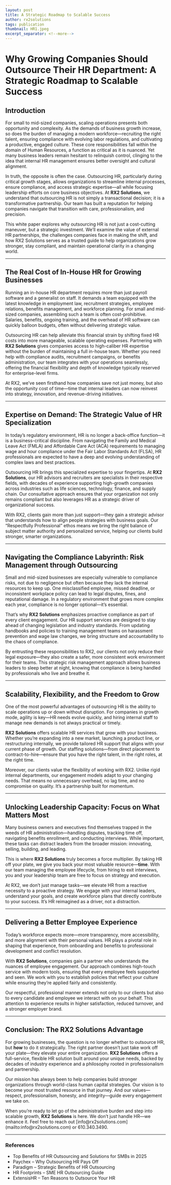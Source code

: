```yaml
---
layout: post
title: A Strategic Roadmap to Scalable Success
author: rx2solutions
tags: publication
thumbnail: HR1.jpeg
excerpt_separator: <!--more-->
---
```


<h1>Why Growing Companies Should Outsource Their HR Department: A Strategic Roadmap to Scalable Success</h1>

<h2>Introduction</h2>
<p>For small to mid-sized companies, scaling operations presents both opportunity and complexity. As the demands of business growth increase, so does the burden of managing a modern workforce—recruiting the right talent, ensuring compliance with evolving labor regulations, and cultivating  <!--more-->a productive, engaged culture. These core responsibilities fall within the domain of Human Resources, a function as critical as it is nuanced. Yet many business leaders remain hesitant to relinquish control, clinging to the idea that internal HR management ensures better oversight and cultural alignment.</p>

<p>In truth, the opposite is often the case. Outsourcing HR, particularly during critical growth stages, allows organizations to streamline internal processes, ensure compliance, and access strategic expertise—all while focusing leadership efforts on core business objectives. At <strong>RX2 Solutions</strong>, we understand that outsourcing HR is not simply a transactional decision; it is a transformative partnership. Our team has built a reputation for helping companies navigate that transition with care, professionalism, and precision.</p>

<p>This white paper explores why outsourcing HR is not just a cost-cutting maneuver, but a strategic investment. We’ll examine the value of external HR partnerships, the challenges companies face in making the shift, and how RX2 Solutions serves as a trusted guide to help organizations grow stronger, stay compliant, and maintain operational clarity in a changing world.</p>

<hr />

<h2>The Real Cost of In-House HR for Growing Businesses</h2>
<p>Running an in-house HR department requires more than just payroll software and a generalist on staff. It demands a team equipped with the latest knowledge in employment law, recruitment strategies, employee relations, benefits management, and workforce planning. For small and mid-sized companies, assembling such a team is often cost-prohibitive. Salaries, benefits, ongoing training, and the overhead of HR software can quickly balloon budgets, often without delivering strategic value.</p>

<p>Outsourcing HR can help alleviate this financial strain by shifting fixed HR costs into more manageable, scalable operating expenses. Partnering with <strong>RX2 Solutions</strong> gives companies access to high-caliber HR expertise without the burden of maintaining a full in-house team. Whether you need help with compliance audits, recruitment campaigns, or benefits administration, our team integrates with your operations seamlessly, offering the financial flexibility and depth of knowledge typically reserved for enterprise-level firms.</p>

<p>At RX2, we’ve seen firsthand how companies save not just money, but also the opportunity cost of time—time that internal leaders can now reinvest into strategy, innovation, and revenue-driving initiatives.</p>

<hr />

<h2>Expertise on Demand: The Strategic Value of HR Specialization</h2>
<p>In today’s regulatory environment, HR is no longer a back-office function—it is a business-critical discipline. From navigating the Family and Medical Leave Act (FMLA) and Affordable Care Act (ACA) requirements to managing wage and hour compliance under the Fair Labor Standards Act (FLSA), HR professionals are expected to have a deep and evolving understanding of complex laws and best practices.</p>

<p>Outsourcing HR brings this specialized expertise to your fingertips. At <strong>RX2 Solutions</strong>, our HR advisors and recruiters are specialists in their respective fields, with decades of experience supporting high-growth companies across industries such as life sciences, technology, finance, and supply chain. Our consultative approach ensures that your organization not only remains compliant but also leverages HR as a strategic driver of organizational success.</p>

<p>With RX2, clients gain more than just support—they gain a strategic advisor that understands how to align people strategies with business goals. Our “Respectfully Professional” ethos means we bring the right balance of subject matter authority and personalized service, helping our clients build stronger, smarter organizations.</p>

<hr />

<h2>Navigating the Compliance Labyrinth: Risk Management through Outsourcing</h2>
<p>Small and mid-sized businesses are especially vulnerable to compliance risks, not due to negligence but often because they lack the internal resources to keep up. One misclassified employee, missed deadline, or inconsistent workplace policy can lead to legal disputes, fines, and reputational damage. In a regulatory environment that grows more complex each year, compliance is no longer optional—it’s essential.</p>

<p>That’s why <strong>RX2 Solutions</strong> emphasizes proactive compliance as part of every client engagement. Our HR support services are designed to stay ahead of changing legislation and industry standards. From updating handbooks and policies to training management teams on harassment prevention and wage law changes, we bring structure and accountability to the chaos of compliance.</p>

<p>By entrusting these responsibilities to RX2, our clients not only reduce their legal exposure—they also create a safer, more consistent work environment for their teams. This strategic risk management approach allows business leaders to sleep better at night, knowing that compliance is being handled by professionals who live and breathe it.</p>

<hr />

<h2>Scalability, Flexibility, and the Freedom to Grow</h2>
<p>One of the most powerful advantages of outsourcing HR is the ability to scale operations up or down without disruption. For companies in growth mode, agility is key—HR needs evolve quickly, and hiring internal staff to manage new demands is not always practical or timely.</p>

<p><strong>RX2 Solutions</strong> offers scalable HR services that grow with your business. Whether you’re expanding into a new market, launching a product line, or restructuring internally, we provide tailored HR support that aligns with your current phase of growth. Our staffing solutions—from direct placement to contract-to-hire—ensure that you have the right talent, in the right roles, at the right time.</p>

<p>Moreover, our clients value the flexibility of working with RX2. Unlike rigid internal departments, our engagement models adapt to your changing needs. That means no unnecessary overhead, no lag time, and no compromise on quality. It’s a partnership built for momentum.</p>

<hr />

<h2>Unlocking Leadership Capacity: Focus on What Matters Most</h2>
<p>Many business owners and executives find themselves trapped in the weeds of HR administration—handling disputes, tracking time off, navigating benefits enrollment, and conducting interviews. While important, these tasks can distract leaders from the broader mission: innovating, selling, building, and leading.</p>

<p>This is where <strong>RX2 Solutions</strong> truly becomes a force multiplier. By taking HR off your plate, we give you back your most valuable resource—<strong>time</strong>. With our team managing the employee lifecycle, from hiring to exit interviews, you and your leadership team are free to focus on strategy and execution.</p>

<p>At RX2, we don’t just manage tasks—we elevate HR from a reactive necessity to a proactive strategy. We engage with your internal leaders, understand your goals, and create workforce plans that directly contribute to your success. It’s HR reimagined as a driver, not a distraction.</p>

<hr />

<h2>Delivering a Better Employee Experience</h2>
<p>Today’s workforce expects more—more transparency, more accessibility, and more alignment with their personal values. HR plays a pivotal role in shaping that experience, from onboarding and benefits to professional development and conflict resolution.</p>

<p>With <strong>RX2 Solutions</strong>, companies gain a partner who understands the nuances of employee engagement. Our approach combines high-touch service with modern tools, ensuring that every employee feels supported and seen. We work with you to establish policies that reflect your culture while ensuring they’re applied fairly and consistently.</p>

<p>Our respectful, professional manner extends not only to our clients but also to every candidate and employee we interact with on your behalf. This attention to experience results in higher satisfaction, reduced turnover, and a stronger employer brand.</p>

<hr />

<h2>Conclusion: The RX2 Solutions Advantage</h2>
<p>For growing businesses, the question is no longer whether to outsource HR, but <strong>how</strong> to do it strategically. The right partner doesn’t just take work off your plate—they elevate your entire organization. <strong>RX2 Solutions</strong> offers a full-service, flexible HR solution built around your unique needs, backed by decades of industry experience and a philosophy rooted in professionalism and partnership.</p>

<p>Our mission has always been to help companies build stronger organizations through world-class human capital strategies. Our vision is to become your most trusted resource in that journey. And our values—respect, professionalism, honesty, and integrity—guide every engagement we take on.</p>

<p>When you’re ready to let go of the administrative burden and step into scalable growth, <strong>RX2 Solutions</strong> is here. We don’t just handle HR—we enhance it. Feel free to reach out [info@rx2solutions.com](mailto:info@rx2solutions.com) or 610.340.3490.</p>

<hr />

<h3>References</h3>
<ul class="reference-list">
    <li>Top Benefits of HR Outsourcing and Solutions for SMBs in 2025</li>
    <li>Paychex – Why Outsourcing HR Pays Off</li>
    <li>Paradigm – Strategic Benefits of HR Outsourcing</li>
    <li>HR Footprints – SME HR Outsourcing Guide</li>
    <li>ExtensisHR – Ten Reasons to Outsource Your HR</li>
</ul>
